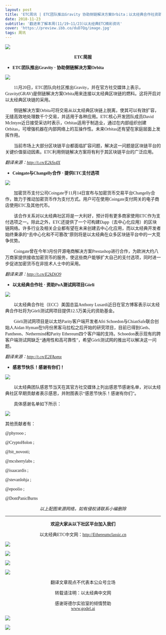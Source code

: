 ```yaml
---
layout: post
title: 'ETC周讯 | ETC团队推出Gravity 协助侧链解决方案Orbita；以太经典合作社资助PoA测试网项目Görli'
date: 2018-11-23
subtitle: '戳进来了解本周(11/19~11/23)以太经典ETC精彩资讯'
cover: 'https://preview.ibb.co/duD7Qq/image.jpg'
tags: 周讯
---
```


![](https://image.ibb.co/h9VWJA/image.jpg)

**<font face="微软雅黑"><center>ETC简报</center></font>**

- **<font face="微软雅黑">ETC团队推出Gravity · 协助侧链解决方案Orbita</font>**

![](https://i.ibb.co/PMw84NR/20181128115848.png)

&emsp;&emsp;<font face="微软雅黑">11月20日，ETC团队向社区推出Gravity，并在官方社交媒体上表示，Gravity(GRAV)是侧链解决方案Orbita用来连接以太经典区块链的燃料。这将开启对以太经典区块链的采用。</font>

&emsp;&emsp;<font face="微软雅黑">侧链解决方案Orbita可将交易从以太经典区块链上脱离，使其可以有效扩容，无缝高效地处理数千个交易，并适用于各种应用。ETC核心开发团队成员David McIntyre近日接受采访时表示，Orbitas适用于制造业，通过在内部组织创建Orbitas，可增强机器在内部网络上的互操作性。未来Orbitas还有望在家庭层面上发挥作用。</font>

&emsp;&emsp;<font face="微软雅黑">当前市场上大部分区块链平台都面临扩容问题，解决这一问题是区块链平台的关键价值驱动因素。ETC利用侧链解决方案将有利于其区块链平台的广泛应用。</font>

*<font face="微软雅黑">翻译来源：http://t.cn/E2kSs4X</font>*


- **<font face="微软雅黑">Coingate与Changelly合作 · 提供ETC支付选项</font>**


![](https://i.ibb.co/2krrxSX/20181128115857.png)

&emsp;&emsp;<font face="微软雅黑">加密货币支付公司Coingate于11月14日宣布与加密货币交易平台Changelly合作，致力于推动加密货币作为支付方式。用户可在使用Coingate支付网关的电子商店使用ETC及其他代币。</font>

&emsp;&emsp;<font face="微软雅黑">该合作关系对以太经典社区将是一大利好，预计将有更多商家使用ETC作为支付选项之一。除此之外，ETC还提供了一个可构建Dapp（去中心化应用）的区块链网络。许多行业及相关企业都有望在未来创建去中心化应用，而以太经典开发者始终秉承的“去中心化和不可篡改”原则将是以太经典在众多区块链平台中的一大竞争优势。</font>

&emsp;&emsp;<font face="微软雅黑">Coingate曾在今年3月份开源电商解决方案Prestashop进行合作，为欧洲大约八万商家提供接收加密货币的服务，使这些商户能够扩大自己的支付选项，同时进一步促进加密货币在非技术人士中的采用。</font>

*<font face="微软雅黑">翻译来源：http://t.cn/E2kDiO9</font>*

- **<font face="微软雅黑">以太经典合作社 · 资助PoA测试网项目Görli</font>**

![](https://i.ibb.co/dDdfM7T/20181128115906.png)

&emsp;&emsp;<font face="微软雅黑">以太经典合作社（ECC）美国总监Anthony Lusardi近日在官方博客表示以太经典合作社将为Görli测试网项目提供12.5万美元的资助基金。</font>

&emsp;&emsp;<font face="微软雅黑">Görli测试网项目是以太坊Parity客户端开发者Afri Schoedon与ChianSafe联合创始人Aidan Hyman在9月份黑客马拉松之后开始的研究项目，目前已得到Geth、Pantheon、Nethermind和Parity Ethereum四个客户端的支持。Schoedon表示现有的跨客户端测试网缺乏“通用性和高可靠性”，希望Görli测试网的推出可以解决这一问题。</font>

*<font face="微软雅黑">翻译来源：http://t.cn/E2FAomx</font>*

- **<font face="微软雅黑">感恩节快乐！感谢有你们！</font>**

![](https://i.ibb.co/jMPvKfQ/20181128115911.png)

&emsp;&emsp;<font face="微软雅黑">以太经典团队感恩节当天在其官方社交媒体上列出感恩节感谢名单，对以太经典社区早期贡献者表示感恩，并附图表示“感恩节快乐！感谢有你们”。</font>

&emsp;&emsp;<font face="微软雅黑">具体感谢名单如下所示：</font>

![](https://i.ibb.co/zm8Xbwd/20181128115932.png)

<font face="微软雅黑">其他贡献者有： </font><br>

<font face="微软雅黑">@phyrooo   ;</font>

<font face="微软雅黑">@CryptoHolon  ;</font>

<font face="微软雅黑">@bit_novosti;</font>

<font face="微软雅黑">@mcsherrylabs   ;</font>

<font face="微软雅黑">@isaacardis   ;</font>

<font face="微软雅黑">@stevanlohja ;</font>

<font face="微软雅黑">@epoolio   ; </font>

<font face="微软雅黑">@DontPanicBurns</font>


*<font face="微软雅黑"><center>以上配图来源网络，如有侵权请联系小编删除</center></font>*

***
**<font face="微软雅黑"><center>欢迎大家从以下社区平台加入我们</center></font>**

<font face="微软雅黑"><center>以太经典ETC中文网：http://Ethereumclassic.cn</center></font>


![](https://i.ibb.co/Ry8wM2F/20181128130758.jpg)

![](https://i.ibb.co/x821X2N/20181128130802.jpg)

![](https://i.ibb.co/zSw2RdW/20181128130343.jpg)

![](https://i.ibb.co/HtsHFXN/20181128130356.jpg)

<font face="微软雅黑"><center>翻译文章观点不代表本公众号立场</center></font>

<font face="微软雅黑"><center>转载请注明：以太经典中文网</center></font>

<font face="微软雅黑"><center>感谢哥德尔实验室的倾情赞助</center></font>
[<font face="微软雅黑"><center>www.godel.ai</center></font>](http://www.godel.ai )

![](https://image.ibb.co/mGe2Qq/image.jpg)

[![](https://image.ibb.co/miAkrp/01.jpg)](http://goedel.ai)
